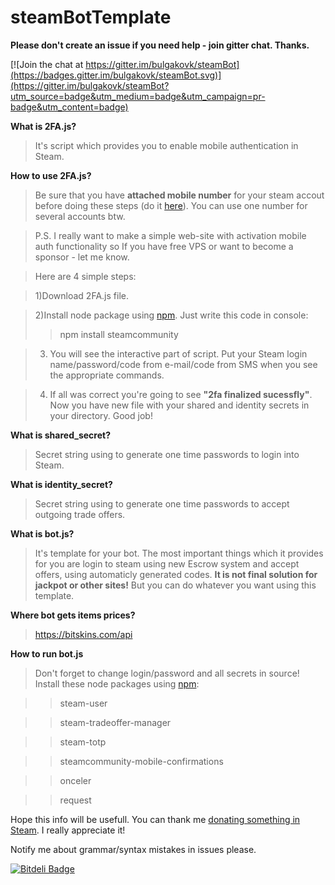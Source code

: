 # steamBotTemplate

**Please don't create an issue if you need help - join gitter chat. Thanks.**

[![Join the chat at https://gitter.im/bulgakovk/steamBot](https://badges.gitter.im/bulgakovk/steamBot.svg)](https://gitter.im/bulgakovk/steamBot?utm_source=badge&utm_medium=badge&utm_campaign=pr-badge&utm_content=badge)

**What is 2FA.js?**
>It's script which provides you to enable mobile authentication in Steam.

**How to use 2FA.js?**
>Be sure that you have **attached mobile number** for your steam accout before doing these steps (do it [here](store.steampowered.com/account/)). You can use one number for several accounts btw.

>P.S. I really want to make a simple web-site with activation mobile auth functionality so If you have free VPS or want to become a sponsor - let me know.

>Here are 4 simple steps:

>1)Download 2FA.js file.

>2)Install node package using [npm](https://www.npmjs.com/). Just write this code in console:
>>npm install steamcommunity

>3) You will see the interactive part of script. Put your Steam login name/password/code from e-mail/code from SMS when you see the appropriate commands. 

>4) If all was correct you're going to see **"2fa finalized sucessfly"**. Now you have new file with your shared and identity secrets in your directory. Good job!

**What is shared_secret?**
>Secret string using to generate one time passwords to login into Steam.

**What is identity_secret?**
>Secret string using to generate one time passwords to accept outgoing trade offers.

**What is bot.js?**
> It's template for your bot. The most important things which it provides for you are login to steam using new Escrow system and accept offers, using automaticly generated codes. **It is not final solution for jackpot or other sites!** But you can do whatever you want using this template.

**Where bot gets items prices?**
>https://bitskins.com/api

**How to run bot.js**
>Don't forget to change login/password and all secrets in source!
>Install these node packages using [npm](https://www.npmjs.com/):

>>steam-user

>>steam-tradeoffer-manager

>>steam-totp

>>steamcommunity-mobile-confirmations

>>onceler

>>request

Hope this info will be usefull. You can thank me [donating something in Steam](https://steamcommunity.com/tradeoffer/new/?partner=174080709&token=CXrk9SB9). I really appreciate it!

Notify me about grammar/syntax mistakes in issues please.

[![Bitdeli Badge](https://d2weczhvl823v0.cloudfront.net/bulgakovk/steambot/trend.png)](https://bitdeli.com/free "Bitdeli Badge")

